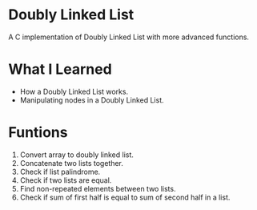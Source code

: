 # Doubly Linked List

A C implementation of Doubly Linked List with more advanced functions.

# What I Learned

* How a Doubly Linked List works.
* Manipulating nodes in a Doubly Linked List.

# Funtions

1) Convert array to doubly linked list.
2) Concatenate two lists together.
3) Check if list palindrome.
4) Check if two lists are equal.
5) Find non-repeated elements between two lists.
6) Check if sum of first half is equal to sum of second half in a list.

